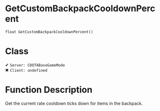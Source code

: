 # GetCustomBackpackCooldownPercent
```
float GetCustomBackpackCooldownPercent()
```
# Class
✔ `Server: CDOTABaseGameMode`  
✖ `Client: undefined`  

# Function Description
Get the current rate cooldown ticks down for items in the backpack.
